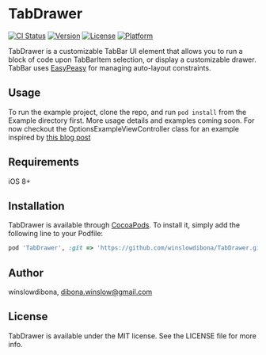# TabDrawer

[![CI Status](http://img.shields.io/travis/winslowdibona/TabDrawer.svg?style=flat)](https://travis-ci.org/winslowdibona/TabDrawer)
[![Version](https://img.shields.io/cocoapods/v/TabDrawer.svg?style=flat)](http://cocoapods.org/pods/TabDrawer)
[![License](https://img.shields.io/cocoapods/l/TabDrawer.svg?style=flat)](http://cocoapods.org/pods/TabDrawer)
[![Platform](https://img.shields.io/cocoapods/p/TabDrawer.svg?style=flat)](http://cocoapods.org/pods/TabDrawer)

TabDrawer is a customizable TabBar UI element that allows you to run a block of code upon TabBarItem selection, or display a customizable drawer. TabBar uses [EasyPeasy](https://github.com/nakiostudio/EasyPeasy) for managing auto-layout constraints. 

## Usage

To run the example project, clone the repo, and run `pod install` from the Example directory first.
More usage details and examples coming soon. For now checkout the OptionsExampleViewController class for an example inspired by [this blog post](http://scottjensen.design/2016/04/designing-an-alternative-to-the-hamburger-menu/?utm_campaign=iOS%2BDev%2BWeekly&utm_medium=email&utm_source=iOS_Dev_Weekly_Issue_247)

## Requirements

iOS 8+

## Installation

TabDrawer is available through [CocoaPods](http://cocoapods.org). To install
it, simply add the following line to your Podfile:

```ruby
pod 'TabDrawer', :git => 'https://github.com/winslowdibona/TabDrawer.git' 
```

## Author

winslowdibona, dibona.winslow@gmail.com

## License

TabDrawer is available under the MIT license. See the LICENSE file for more info.
